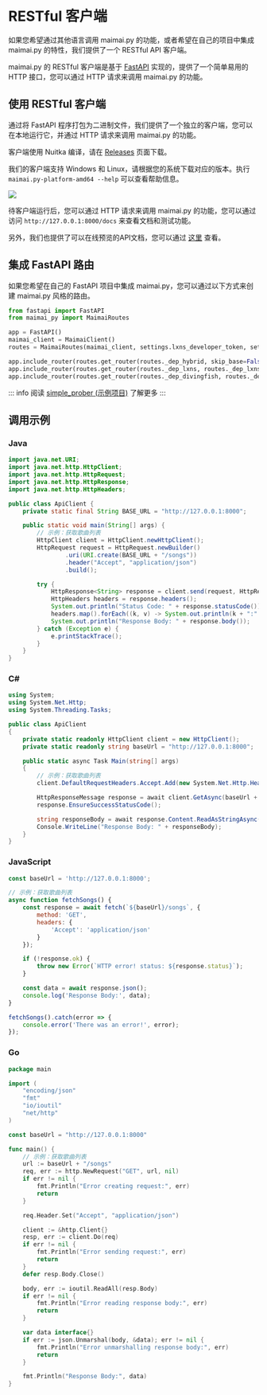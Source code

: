 # RESTful 客户端

如果您希望通过其他语言调用 maimai.py 的功能，或者希望在自己的项目中集成 maimai.py 的特性，我们提供了一个 RESTful API 客户端。

maimai.py 的 RESTful 客户端是基于 [FastAPI](https://fastapi.tiangolo.com/) 实现的，提供了一个简单易用的 HTTP 接口，您可以通过 HTTP 请求来调用 maimai.py 的功能。

## 使用 RESTful 客户端

通过将 FastAPI 程序打包为二进制文件，我们提供了一个独立的客户端，您可以在本地运行它，并通过 HTTP 请求来调用 maimai.py 的功能。

客户端使用 Nuitka 编译，请在 [Releases](https://github.com/TrueRou/maimai.py/releases) 页面下载。

我们的客户端支持 Windows 和 Linux，请根据您的系统下载对应的版本。执行 `maimai.py-platform-amd64 --help` 可以查看帮助信息。

![](https://imgur.com/nZGyDvf.png)

待客户端运行后，您可以通过 HTTP 请求来调用 maimai.py 的功能，您可以通过访问 `http://127.0.0.1:8000/docs` 来查看文档和测试功能。

另外，我们也提供了可以在线预览的API文档，您可以通过 [这里](https://openapi.maimai.turou.fun/) 查看。

## 集成 FastAPI 路由

如果您希望在自己的 FastAPI 项目中集成 maimai.py，您可以通过以下方式来创建 maimai.py 风格的路由。

```python
from fastapi import FastAPI
from maimai_py import MaimaiRoutes

app = FastAPI()
maimai_client = MaimaiClient()
routes = MaimaiRoutes(maimai_client, settings.lxns_developer_token, settings.divingfish_developer_token, settings.arcade_proxy)

app.include_router(routes.get_router(routes._dep_hybrid, skip_base=False), tags=["base"])
app.include_router(routes.get_router(routes._dep_lxns, routes._dep_lxns_player), prefix="/lxns", tags=["lxns"])
app.include_router(routes.get_router(routes._dep_divingfish, routes._dep_divingfish_player), prefix="/divingfish", tags=["divingfish"])
```

::: info
阅读 [simple_prober (示例项目)](../samples/simple_prober.md) 了解更多
:::

## 调用示例

### Java

```java
import java.net.URI;
import java.net.http.HttpClient;
import java.net.http.HttpRequest;
import java.net.http.HttpResponse;
import java.net.http.HttpHeaders;

public class ApiClient {
    private static final String BASE_URL = "http://127.0.0.1:8000";

    public static void main(String[] args) {
        // 示例：获取歌曲列表
        HttpClient client = HttpClient.newHttpClient();
        HttpRequest request = HttpRequest.newBuilder()
                .uri(URI.create(BASE_URL + "/songs"))
                .header("Accept", "application/json")
                .build();

        try {
            HttpResponse<String> response = client.send(request, HttpResponse.BodyHandlers.ofString());
            HttpHeaders headers = response.headers();
            System.out.println("Status Code: " + response.statusCode());
            headers.map().forEach((k, v) -> System.out.println(k + ":" + v));
            System.out.println("Response Body: " + response.body());
        } catch (Exception e) {
            e.printStackTrace();
        }
    }
}
```

### C#

```csharp
using System;
using System.Net.Http;
using System.Threading.Tasks;

public class ApiClient
{
    private static readonly HttpClient client = new HttpClient();
    private static readonly string baseUrl = "http://127.0.0.1:8000";

    public static async Task Main(string[] args)
    {
        // 示例：获取歌曲列表
        client.DefaultRequestHeaders.Accept.Add(new System.Net.Http.Headers.MediaTypeWithQualityHeaderValue("application/json"));

        HttpResponseMessage response = await client.GetAsync(baseUrl + "/songs");
        response.EnsureSuccessStatusCode();

        string responseBody = await response.Content.ReadAsStringAsync();
        Console.WriteLine("Response Body: " + responseBody);
    }
}
```

### JavaScript
```javascript
const baseUrl = 'http://127.0.0.1:8000';

// 示例：获取歌曲列表
async function fetchSongs() {
    const response = await fetch(`${baseUrl}/songs`, {
        method: 'GET',
        headers: {
            'Accept': 'application/json'
        }
    });

    if (!response.ok) {
        throw new Error(`HTTP error! status: ${response.status}`);
    }

    const data = await response.json();
    console.log('Response Body:', data);
}

fetchSongs().catch(error => {
    console.error('There was an error!', error);
});
```

### Go
```go
package main

import (
    "encoding/json"
    "fmt"
    "io/ioutil"
    "net/http"
)

const baseUrl = "http://127.0.0.1:8000"

func main() {
    // 示例：获取歌曲列表
    url := baseUrl + "/songs"
    req, err := http.NewRequest("GET", url, nil)
    if err != nil {
        fmt.Println("Error creating request:", err)
        return
    }

    req.Header.Set("Accept", "application/json")

    client := &http.Client{}
    resp, err := client.Do(req)
    if err != nil {
        fmt.Println("Error sending request:", err)
        return
    }
    defer resp.Body.Close()

    body, err := ioutil.ReadAll(resp.Body)
    if err != nil {
        fmt.Println("Error reading response body:", err)
        return
    }

    var data interface{}
    if err := json.Unmarshal(body, &data); err != nil {
        fmt.Println("Error unmarshalling response body:", err)
        return
    }

    fmt.Println("Response Body:", data)
}
```

